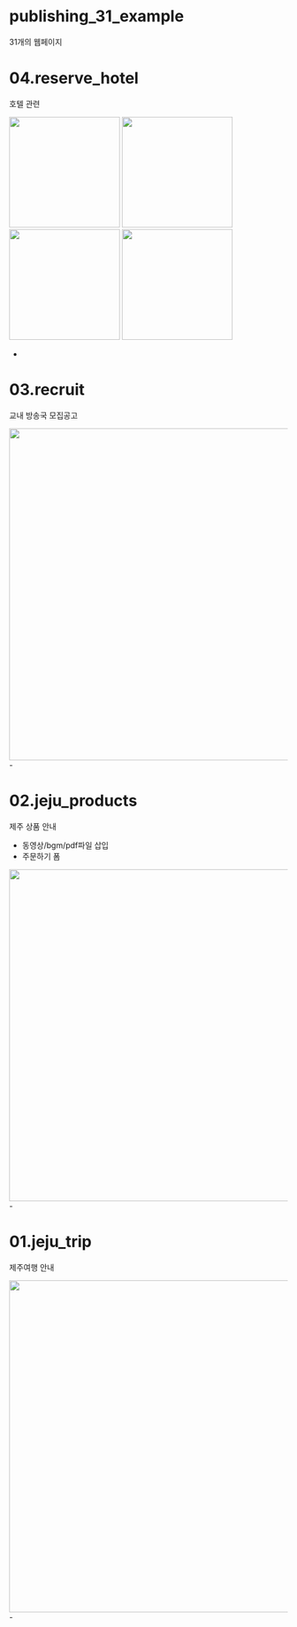 ﻿# publishing_31_example
31개의 웹페이지 

# 04.reserve_hotel
호텔 관련

<img src="https://user-images.githubusercontent.com/20849970/174908701-2f597585-3601-4e33-916f-0aafcab1a5fe.png" width="200"/>
<img src="https://user-images.githubusercontent.com/20849970/174908691-efe965f5-a74d-4cfa-ac35-423522d0fc2a.png" width="200"/>
<img src="https://user-images.githubusercontent.com/20849970/174908695-09f51a64-3bac-4ed5-8bb9-dfabc8e048e0.png" width="200"/>
<img src="https://user-images.githubusercontent.com/20849970/174908696-87a2472a-b472-4dd4-bae3-b1bb16c1f5cc.png" width="200"/>

-



# 03.recruit
교내 방송국 모집공고 

<img src="https://user-images.githubusercontent.com/20849970/174907798-b49ce437-6cd7-40fe-9223-ce08d532bdf8.png" width="600"/>
-

# 02.jeju_products

제주 상품 안내

- 동영상/bgm/pdf파일 삽입
- 주문하기 폼
<img src="https://user-images.githubusercontent.com/20849970/174905609-5481a6eb-1111-4ec2-8d79-54d5123657a6.png" width="600"/>
-

# 01.jeju_trip

제주여행 안내

<img src="https://user-images.githubusercontent.com/20849970/174904460-494116b4-9231-4a21-bb41-1f0c3fa156f1.png" width="600"/>
-
